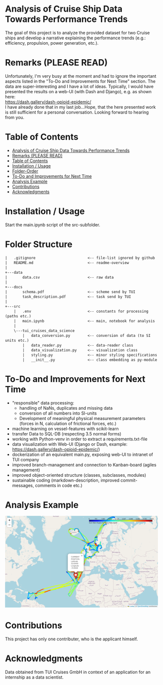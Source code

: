 # Analysis of Cruise Ship Data Towards Performance Trends

The goal of this project is to analyze the provided dataset for two Cruise ships and develop a narrative explaining the performance trends (e.g.: efficiency, propulsion, power generation, etc.).

# Remarks (PLEASE READ)
Unfortunately, I'm very busy at the moment and had to ignore the important aspects listed in the "To-Do and Improvements for Next Time" section. The data are super-interesting and I have a lot of ideas. Typically, I would have presented the results on a web-UI (with Dash and Django), e.g. as shown here: <br>
https://dash.gallery/dash-opioid-epidemic/ <br>
I have already done that in my last job...Hope, that the here presented work is still sufficient for a personal conversation. Looking forward to hearing from you.

# Table of Contents

<!-- TOC -->

- [Analysis of Cruise Ship Data Towards Performance Trends](#analysis-of-cruise-ship-data-towards-performance-trends)
- [Remarks (PLEASE READ)](#remarks-please-read)
- [Table of Contents](#table-of-contents)
- [Installation / Usage](#installation--usage)
- [Folder-Order](#folder-order)
- [To-Do and Improvements for Next Time](#to-do-and-improvements-for-next-time)
- [Analysis Example](#analysis-example)
- [Contributions](#contributions)
- [Acknowledgments](#acknowledgments)

<!-- /TOC -->

# Installation / Usage
Start the main.ipynb script of the src-subfolder.

# Folder Structure
```
|   .gitignore                        <-- file-list ignored by github
|   README.md                         <-- readme-overview
|
+---data
|       data.csv                      <-- raw data
|
+---docs
|       schema.pdf                    <-- scheme send by TUI
|       task_description.pdf          <-- task send by TUI
|
+---src
    |   .env                          <-- constants for processing (paths etc.)
    |   main.ipynb                    <-- main, notebook for analysis
    |
    \---tui_cruises_data_science
        |   data_conversion.py        <-- conversion of data (to SI units etc.)
        |   data_reader.py            <-- data-reader class
        |   data_visualization.py     <-- visualization class
        |   styling.py                <-- minor styling specifications
        |   __init__.py               <-- class embedding as py-module
```

# To-Do and Improvements for Next Time
- "responsible" data processing:
  - handling of NaNs, duplicates and missing data
  - conversion of all numbers into SI-units
  - Development of meaningful physical measurement parameters (forces in N, calculation of frictional forces, etc.)
- machine learning on vessel-features with scikit-learn
- transfer Data to SQL-DB (respecting 3.5 normal forms)
- working with Python-venv in order to extract a requirements.txt-file
- data visualization with Web-UI (Django or Dash, example: https://dash.gallery/dash-opioid-epidemic/)
- dockerization of an equivalent main.py, exposing web-UI to intranet of TUI company
- improved branch-management and connection to Kanban-board (agiles management)
- improved object-oriented structure (classes, subclasses, modules)
- sustainable coding (markdown-description, improved commit-messages, comments in code etc.)

# Analysis Example
![Project Screenshot](./img/map_example.png)

# Contributions
This project has only one contributer, who is the applicant himself.

# Acknowledgments
Data obtained from TUI Cruises GmbH in context of an application for an internship as a data scientist.
